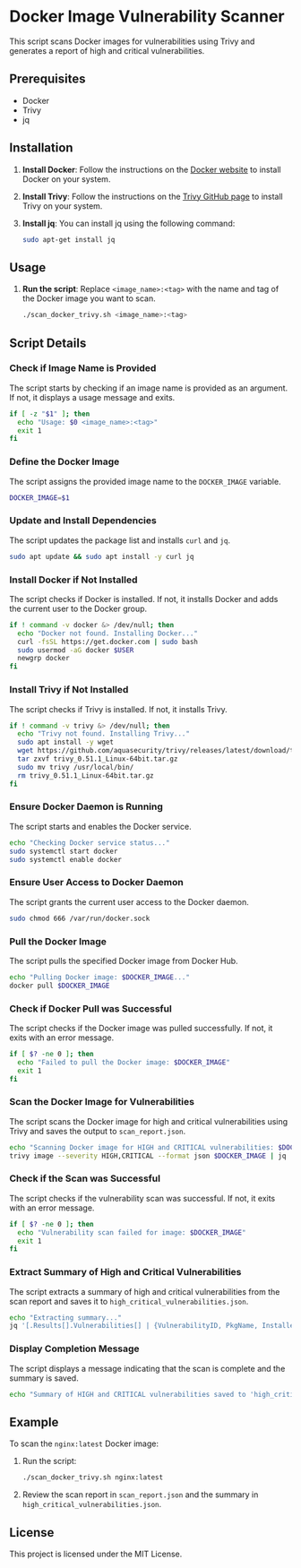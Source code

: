 # Docker Image Vulnerability Scanner

This script scans Docker images for vulnerabilities using Trivy and generates a report of high and critical vulnerabilities.

## Prerequisites

- Docker
- Trivy
- jq

## Installation

1. **Install Docker**: Follow the instructions on the [Docker website](https://docs.docker.com/get-docker/) to install Docker on your system.

2. **Install Trivy**: Follow the instructions on the [Trivy GitHub page](https://github.com/aquasecurity/trivy) to install Trivy on your system.

3. **Install jq**: You can install jq using the following command:

    ```sh
    sudo apt-get install jq
    ```

## Usage

1. **Run the script**: Replace `<image_name>:<tag>` with the name and tag of the Docker image you want to scan.

    ```sh
    ./scan_docker_trivy.sh <image_name>:<tag>
    ```

## Script Details

### Check if Image Name is Provided

The script starts by checking if an image name is provided as an argument. If not, it displays a usage message and exits.

```bash
if [ -z "$1" ]; then
  echo "Usage: $0 <image_name>:<tag>"
  exit 1
fi
```

### Define the Docker Image

The script assigns the provided image name to the `DOCKER_IMAGE` variable.

```bash
DOCKER_IMAGE=$1
```

### Update and Install Dependencies

The script updates the package list and installs `curl` and `jq`.

```bash
sudo apt update && sudo apt install -y curl jq
```

### Install Docker if Not Installed

The script checks if Docker is installed. If not, it installs Docker and adds the current user to the Docker group.

```bash
if ! command -v docker &> /dev/null; then
  echo "Docker not found. Installing Docker..."
  curl -fsSL https://get.docker.com | sudo bash
  sudo usermod -aG docker $USER
  newgrp docker
fi
```

### Install Trivy if Not Installed

The script checks if Trivy is installed. If not, it installs Trivy.

```bash
if ! command -v trivy &> /dev/null; then
  echo "Trivy not found. Installing Trivy..."
  sudo apt install -y wget
  wget https://github.com/aquasecurity/trivy/releases/latest/download/trivy_0.51.1_Linux-64bit.tar.gz
  tar zxvf trivy_0.51.1_Linux-64bit.tar.gz
  sudo mv trivy /usr/local/bin/
  rm trivy_0.51.1_Linux-64bit.tar.gz
fi
```

### Ensure Docker Daemon is Running

The script starts and enables the Docker service.

```bash
echo "Checking Docker service status..."
sudo systemctl start docker
sudo systemctl enable docker
```

### Ensure User Access to Docker Daemon

The script grants the current user access to the Docker daemon.

```bash
sudo chmod 666 /var/run/docker.sock
```

### Pull the Docker Image

The script pulls the specified Docker image from Docker Hub.

```bash
echo "Pulling Docker image: $DOCKER_IMAGE..."
docker pull $DOCKER_IMAGE
```

### Check if Docker Pull was Successful

The script checks if the Docker image was pulled successfully. If not, it exits with an error message.

```bash
if [ $? -ne 0 ]; then
  echo "Failed to pull the Docker image: $DOCKER_IMAGE"
  exit 1
fi
```

### Scan the Docker Image for Vulnerabilities

The script scans the Docker image for high and critical vulnerabilities using Trivy and saves the output to `scan_report.json`.

```bash
echo "Scanning Docker image for HIGH and CRITICAL vulnerabilities: $DOCKER_IMAGE..."
trivy image --severity HIGH,CRITICAL --format json $DOCKER_IMAGE | jq '.' > scan_report.json
```

### Check if the Scan was Successful

The script checks if the vulnerability scan was successful. If not, it exits with an error message.

```bash
if [ $? -ne 0 ]; then
  echo "Vulnerability scan failed for image: $DOCKER_IMAGE"
  exit 1
fi
```

### Extract Summary of High and Critical Vulnerabilities

The script extracts a summary of high and critical vulnerabilities from the scan report and saves it to `high_critical_vulnerabilities.json`.

```bash
echo "Extracting summary..."
jq '[.Results[].Vulnerabilities[] | {VulnerabilityID, PkgName, InstalledVersion, Severity, Description}]' scan_report.json > high_critical_vulnerabilities.json
```

### Display Completion Message

The script displays a message indicating that the scan is complete and the summary is saved.

```bash
echo "Summary of HIGH and CRITICAL vulnerabilities saved to 'high_critical_vulnerabilities.json'"
```

## Example

To scan the `nginx:latest` Docker image:

1. Run the script:

    ```sh
    ./scan_docker_trivy.sh nginx:latest
    ```

2. Review the scan report in `scan_report.json` and the summary in `high_critical_vulnerabilities.json`.

## License

This project is licensed under the MIT License.